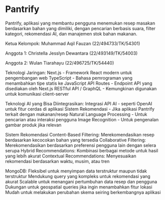 # Pantrify
Pantrify, aplikasi yang membantu pengguna menemukan resep masakan berdasarkan bahan yang dimiliki, dengan pencarian berbasis suara, filter kategori, rekomendasi AI, dan manajemen stok bahan makanan.

Ketua Kelompok: Muhammad Aqil Fauzan (22/494733/TK/54301)

Anggota 1: Christella Jesslyn Dewantara (22/493149/TK/54003)

Anggota 2: Wulan Tiarahayu (22/496725/TK/54440)

Teknologi Jaringan:
Next.js - Framework React modern untuk pengembangan web
TypeScript - Bahasa pemrograman yang menambahkan tipe statis ke JavaScript
API Routes - Endpoint API yang disediakan oleh Next.js
RESTful API / GraphQL - Kemungkinan digunakan untuk komunikasi client-server

Teknologi AI yang Bisa Diintegrasikan:
Integrasi API AI - seperti OpenAI untuk fitur cerdas di aplikasi
Sistem Rekomendasi - Jika aplikasi Pantrify terkait dengan makanan/resep
Natural Language Processing - Untuk pencarian atau interaksi pengguna
Image Recognition - Untuk pengenalan gambar produk jika relevan

Sistem Rekomendasi
Content-Based Filtering: Merekomendasikan resep berdasarkan kecocokan bahan yang tersedia
Collaborative Filtering: Merekomendasikan berdasarkan preferensi pengguna lain dengan selera serupa
Hybrid Recommendations: Kombinasi berbagai metode untuk hasil yang lebih akurat
Contextual Recommendations: Menyesuaikan rekomendasi berdasarkan waktu, musim, atau tren

MongoDB:
Fleksibel untuk menyimpan data terstruktur maupun tidak terstruktur
Mendukung query yang kompleks untuk rekomendasi yang akurat
Scalable untuk menangani pertumbuhan data resep dan pengguna
Dukungan untuk geospatial queries jika ingin menambahkan fitur lokasi
Mudah untuk melakukan perubahan skema seiring berkembangnya aplikasi
